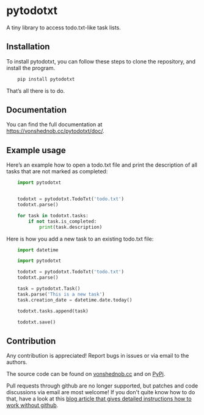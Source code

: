 # pytodotxt

A tiny library to access todo.txt-like task lists.


## Installation

To install pytodotxt, you can follow these steps to clone the repository,
and install the program.

```bash
    pip install pytodotxt
```

That’s all there is to do.


## Documentation

You can find the full documentation at <https://vonshednob.cc/pytodotxt/doc/>.


## Example usage

Here’s an example how to open a todo.txt file and print the description of all 
tasks that are not marked as completed:

```python
    import pytodotxt


    todotxt = pytodotxt.TodoTxt('todo.txt')
    todotxt.parse()

    for task in todotxt.tasks:
        if not task.is_completed:
            print(task.description)
```


Here is how you add a new task to an existing todo.txt file:

```python
    import datetime

    import pytodotxt

    todotxt = pytodotxt.TodoTxt('todo.txt')
    todotxt.parse()

    task = pytodotxt.Task()
    task.parse('This is a new task')
    task.creation_date = datetime.date.today()

    todotxt.tasks.append(task)

    todotxt.save()
```

## Contribution

Any contribution is appreciated! Report bugs in issues or via email to the 
authors.

The source code can be found on 
[vonshednob.cc](https://vonshednob.cc/pytodotxt) and on [PyPi](https://pypi.org/project/pytodotxt/).

Pull requests through github are no longer supported, but patches and code 
discussions via email are most welcome! If you don't quite know how to do 
that, have a look at this [blog article that gives detailed instructions how
to work without github](https://spacepanda.se/participating.html).
